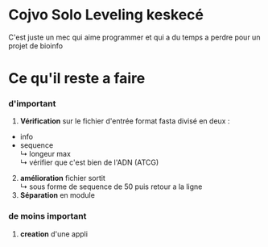 # Cojvo Solo Leveling keskecé  
C'est juste un mec qui aime programmer et qui a du temps a perdre pour un projet de bioinfo  
# Ce qu'il reste a faire  
### d'important  
1. **Vérification** sur le fichier d'entrée
format fasta divisé en deux :  
* info  
* sequence  
↳ longeur max  
↳ vérifier que c'est bien de l'ADN (ATCG)  
2. **amélioration** fichier sortit  
  ↳ sous forme de sequence de 50 puis retour a la ligne  
3. **Séparation** en module    

### de moins important  
1. **creation** d'une appli  
